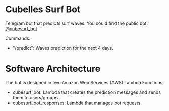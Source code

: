 # Cubelles Surf Bot
Telegram bot that predicts surf waves. You could find the public bot: [@cubesurf_bot](https://t.me/cubesurf_bot)

Commands:
- "/predict": Waves prediction for the next 4 days.

# Software Architecture
The bot is designed in two Amazon Web Services (AWS) Lambda Functions:
- cubesurf_bot: Lambda that creates the prediction messages and sends them to users/groups.
- cubesurf_bot_responses: Lambda that manages bot requests.